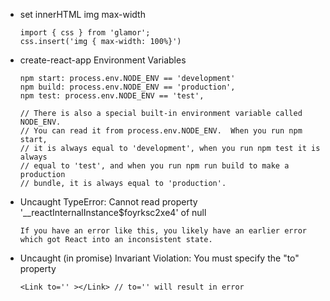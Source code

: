- set innerHTML img max-width

      import { css } from 'glamor';
      css.insert('img { max-width: 100%}')

- create-react-app Environment Variables

      npm start: process.env.NODE_ENV == 'development'
      npm build: process.env.NODE_ENV == 'production',
      npm test: process.env.NODE_ENV == 'test',

      // There is also a special built-in environment variable called NODE_ENV.
      // You can read it from process.env.NODE_ENV.  When you run npm start,
      // it is always equal to 'development', when you run npm test it is always
      // equal to 'test', and when you run npm run build to make a production
      // bundle, it is always equal to 'production'.

- Uncaught TypeError: Cannot read property '__reactInternalInstance$foyrksc2xe4' of null

      If you have an error like this, you likely have an earlier error which got React into an inconsistent state.

- Uncaught (in promise) Invariant Violation: You must specify the "to" property

      <Link to='' ></Link> // to='' will result in error
